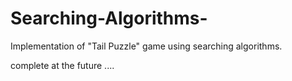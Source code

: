 # Searching-Algorithms-
Implementation of "Tail Puzzle" game using searching algorithms.

complete at the future ....

